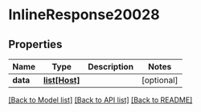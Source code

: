 # InlineResponse20028

## Properties
Name | Type | Description | Notes
------------ | ------------- | ------------- | -------------
**data** | [**list[Host]**](Host.md) |  | [optional] 

[[Back to Model list]](../README.md#documentation-for-models) [[Back to API list]](../README.md#documentation-for-api-endpoints) [[Back to README]](../README.md)

